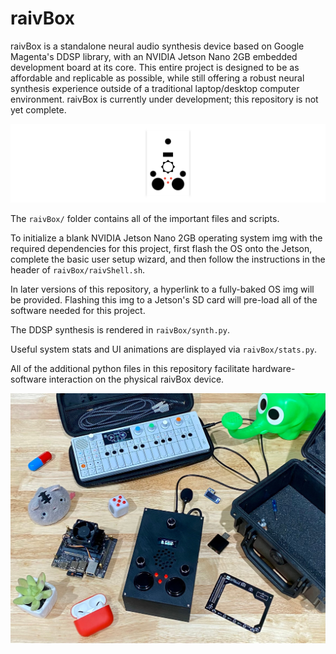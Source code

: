 # raivBox

raivBox is a standalone neural audio synthesis device based on Google Magenta's DDSP library, with an NVIDIA Jetson Nano 2GB embedded development board at its core. This entire project is designed to be as affordable and replicable as possible, while still offering a robust neural synthesis experience outside of a traditional laptop/desktop computer environment. raivBox is currently under development; this repository is not yet complete.

![raivBox logo](https://github.com/jacktipper/raivBox/blob/main/graphics/raivBox_logo.png)

The `raivBox/` folder contains all of the important files and scripts.

To initialize a blank NVIDIA Jetson Nano 2GB operating system img with the required dependencies for this project, first flash the OS onto the Jetson, complete the basic user setup wizard, and then follow the instructions in the header of `raivBox/raivShell.sh`.

In later versions of this repository, a hyperlink to a fully-baked OS img will be provided. Flashing this img to a Jetson's SD card will pre-load all of the software needed for this project.

The DDSP synthesis is rendered in `raivBox/synth.py`.

Useful system stats and UI animations are displayed via `raivBox/stats.py`.

All of the additional python files in this repository facilitate hardware-software interaction on the physical raivBox device.

![raivBox product](https://github.com/jacktipper/raivBox/blob/main/graphics/raivBox_product.jpeg)
